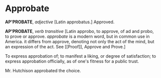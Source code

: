 # Approbate

**AP'PROBATE**, _adjective_ \[Latin approbatus.\] Approved.

**AP'PROBATE**, _verb transitive_ \[Latin approbo, to approve, of ad and probo, to prove or approve. _approbate_ is a modern word, but in common use in America. it differs from approve, denoting not only the act of the mind, but an expression of the act. See [[Proof]], Approve and Prove.\]

To express approbation of; to manifest a liking, or degree of satisfaction; to express approbation officially, as of one's fitness for a public trust.

Mr. Hutchison approbated the choice.